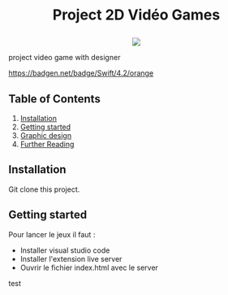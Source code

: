 <div align="center"> 


# <p align="center">Project 2D Vidéo Games</p>

<img src="https://as2.ftcdn.net/v2/jpg/03/37/75/39/1000_F_337753935_ieSuyFPSLWuM7fyLQyJ1VF0j3eOPkHYJ.jpg" style="height:400px, border-radius: 30px">

</div>

project video game with designer

https://badgen.net/badge/Swift/4.2/orange

## Table of Contents

1. [Installation](#installation)
2. [Getting started](#getting-started)
3. [Graphic design](#graphic-design)
4. [Further Reading](#further-reading)

## Installation
    
Git clone this project.

## Getting started

Pour lancer le jeux il faut :
- Installer visual studio code
- Installer l'extension live server
- Ouvrir le fichier index.html avec le server

test